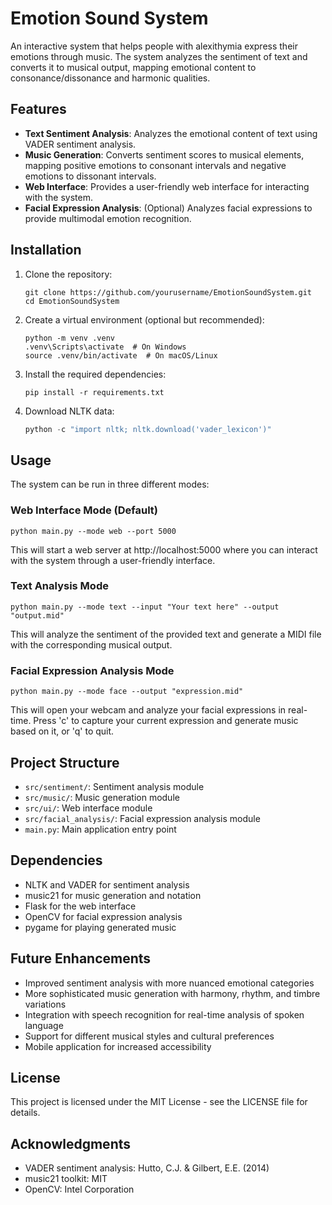 # Emotion Sound System

An interactive system that helps people with alexithymia express their emotions through music. The system analyzes the sentiment of text and converts it to musical output, mapping emotional content to consonance/dissonance and harmonic qualities.

## Features

- **Text Sentiment Analysis**: Analyzes the emotional content of text using VADER sentiment analysis.
- **Music Generation**: Converts sentiment scores to musical elements, mapping positive emotions to consonant intervals and negative emotions to dissonant intervals.
- **Web Interface**: Provides a user-friendly web interface for interacting with the system.
- **Facial Expression Analysis**: (Optional) Analyzes facial expressions to provide multimodal emotion recognition.

## Installation

1. Clone the repository:
   ```
   git clone https://github.com/yourusername/EmotionSoundSystem.git
   cd EmotionSoundSystem
   ```

2. Create a virtual environment (optional but recommended):
   ```
   python -m venv .venv
   .venv\Scripts\activate  # On Windows
   source .venv/bin/activate  # On macOS/Linux
   ```

3. Install the required dependencies:
   ```
   pip install -r requirements.txt
   ```

4. Download NLTK data:
   ```python
   python -c "import nltk; nltk.download('vader_lexicon')"
   ```

## Usage

The system can be run in three different modes:

### Web Interface Mode (Default)

```
python main.py --mode web --port 5000
```

This will start a web server at http://localhost:5000 where you can interact with the system through a user-friendly interface.

### Text Analysis Mode

```
python main.py --mode text --input "Your text here" --output "output.mid"
```

This will analyze the sentiment of the provided text and generate a MIDI file with the corresponding musical output.

### Facial Expression Analysis Mode

```
python main.py --mode face --output "expression.mid"
```

This will open your webcam and analyze your facial expressions in real-time. Press 'c' to capture your current expression and generate music based on it, or 'q' to quit.

## Project Structure

- `src/sentiment/`: Sentiment analysis module
- `src/music/`: Music generation module
- `src/ui/`: Web interface module
- `src/facial_analysis/`: Facial expression analysis module
- `main.py`: Main application entry point

## Dependencies

- NLTK and VADER for sentiment analysis
- music21 for music generation and notation
- Flask for the web interface
- OpenCV for facial expression analysis
- pygame for playing generated music

## Future Enhancements

- Improved sentiment analysis with more nuanced emotional categories
- More sophisticated music generation with harmony, rhythm, and timbre variations
- Integration with speech recognition for real-time analysis of spoken language
- Support for different musical styles and cultural preferences
- Mobile application for increased accessibility

## License

This project is licensed under the MIT License - see the LICENSE file for details.

## Acknowledgments

- VADER sentiment analysis: Hutto, C.J. & Gilbert, E.E. (2014)
- music21 toolkit: MIT
- OpenCV: Intel Corporation 